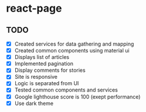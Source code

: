 # react-page

## TODO

- [x] Created services for data gathering and mapping
- [x] Created common components using material ui
- [x] Displays list of articles
- [x] Implemented pagination
- [x] Display comments for stories
- [x] Site is responsive
- [x] Logic is separated from UI
- [x] Tested common components and services
- [x] Google lighthouse score is 100 (exept performance)
- [x] Use dark theme
